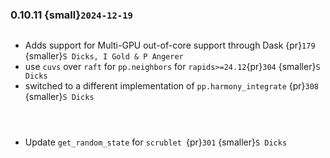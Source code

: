 ### 0.10.11 {small}`2024-12-19`

```{rubric} Features
```
* Adds support for Multi-GPU out-of-core support through Dask {pr}`179` {smaller}`S Dicks, I Gold & P Angerer`
* use `cuvs` over `raft` for `pp.neighbors` for `rapids>=24.12`{pr}`304` {smaller}`S Dicks`
* switched to a different implementation of `pp.harmony_integrate` {pr}`308` {smaller}`S Dicks`
```{rubric} Performance
```

```{rubric} Bug fixes
```

```{rubric} Misc
```
* Update `get_random_state` for `scrublet `{pr}`301` {smaller}`S Dicks`
